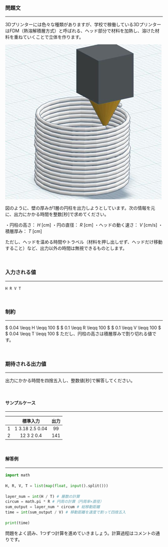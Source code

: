 ### __問題文__
***
3Dプリンターには色々な種類がありますが、学校で稼働している3DプリンターはFDM（熱溶解積層方式）と呼ばれる、ヘッド部分で材料を加熱し、溶けた材料を重ねていくことで立体を作ります。

![#7_1画像](asset/7_1.jpg)

図のように、壁の厚みが1層の円柱を出力しようとしています。次の情報を元に、出力にかかる時間を整数[秒]で求めてください。

・円柱の高さ： $H$ [cm]
・円の直径： $R$ [cm]
・ヘッドの動く速さ： $V$ [cm/s]
・積層厚み： $T$ [cm]

ただし、ヘッドを温める時間やトラベル（材料を押し出しせず、ヘッドだけ移動すること）など、出力以外の時間は無視できるものとします。

<br>

### __入力される値__
***

```
H R V T
```

<br>

### __制約__
***
$ 0.04 \leqq H \leqq 100 $
$ 0.1 \leqq R \leqq 100 $
$ 0.1 \leqq V \leqq 100 $
$ 0.04 \leqq T \leqq 100 $
ただし、円柱の高さは積層厚みで割り切れる値です。

<br>

### __期待される出力値__
***
出力にかかる時間を四捨五入し、整数値[秒]で解答してください。

<br>

#### サンプルケース
***
||標準入力|出力|
|:-:|:-:|:-:|
|1|1 3.18 2.5 0.04|99|
|2|12 3 2 0.4|141|

<br>

#### 解答例
***

```python
import math

H, R, V, T = list(map(float, input().split()))

layer_num = int(H / T) # 層数の計算
circum = math.pi * R # 円周の計算（円周率×直径）
sum_output = layer_num * circum # 総移動距離
time = int(sum_output / V) # 移動距離を速度で割って四捨五入

print(time)
```

問題をよく読み、1つずつ計算を進めていきましょう。計算過程はコメントの通りです。

